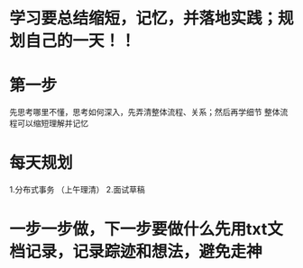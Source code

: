 # 学习要总结缩短，记忆，并落地实践；规划自己的一天！！


# 第一步
先思考哪里不懂，思考如何深入，先弄清整体流程、关系；然后再学细节
整体流程可以缩短理解并记忆

# 每天规划
1.分布式事务 （上午理清）
2.面试草稿

# 一步一步做，下一步要做什么先用txt文档记录，记录踪迹和想法，避免走神